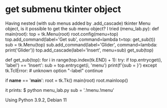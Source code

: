 
# get submenu tkinter object

Having nested (with sub menus added by .add_cascade) tkinter Menu object, is it possible to get the sub menu object?
I tried (menu_lab.py):
def main(root):
    top = tk.Menu(root)
    root.config(menu=top)
    top.add_command(label='Get sub', command=lambda t=top: get_sub(t))
    sub = tk.Menu(top)
    sub.add_command(label='Glider', command=lambda: print('Glider'))
    top.add_cascade(label='Insert', menu=sub)
    get_sub(top)


def get_sub(top):
    for i in range(top.index(tk.END) + 1):
        try:
            if top.entrycget(i, 'label') == 'Insert':
                sub = top.entrycget(i, 'menu')
                print(f'{sub = }')
        except tk.TclError:  # unknown option "-label"
            continue


if __name__ == '__main__':
    root = tk.Tk()
    main(root)
    root.mainloop()

it prints:
$ python menu_lab.py
sub = '.!menu.!menu'

Using Python 3.9.2, Debian 11

        